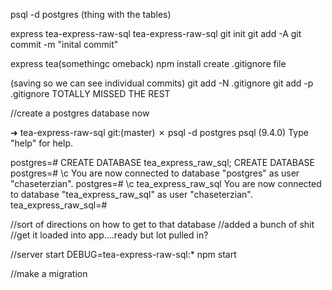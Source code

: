 psql -d postgres (thing with the tables)

express tea-express-raw-sql
tea-express-raw-sql
git init
git add -A
git commit -m "inital commit"

express tea(somethingc omeback)
npm install
create .gitignore file

(saving so we can see individual commits)
git add -N .gitignore
git add -p .gitignore
TOTALLY MISSED THE REST


//create a postgres database now

➜  tea-express-raw-sql git:(master) ✗ psql -d postgres
psql (9.4.0)
Type "help" for help.

postgres=# CREATE DATABASE tea_express_raw_sql;
CREATE DATABASE
postgres=# \c
You are now connected to database "postgres" as user "chaseterzian".
postgres=# \c tea_express_raw_sql
You are now connected to database "tea_express_raw_sql" as user "chaseterzian".
tea_express_raw_sql=#

//sort of directions on how to get to that database
//added a bunch of shit
//get it loaded into app....ready but lot pulled in?

//server start
DEBUG=tea-express-raw-sql:* npm start

//make a migration
